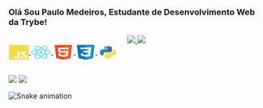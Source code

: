 ### Olá Sou Paulo Medeiros, Estudante de Desenvolvimento Web da Trybe!
<div align="center">
  <a href="https://github.com/PauloMedeiros1879">
  <img height="140em" src="https://github-readme-stats.vercel.app/api?username=PauloMedeiros1879&show_icons=true&theme=blue-green&include_all_commits=true&count_private=true"/>
    
  <img height="140em" src="https://github-readme-stats.vercel.app/api/top-langs/?username=PauloMedeiros1879&layout=compact&langs_count=7&theme=blue-green"/>
</div>
  
<div style="display: inline_block">
  <img align="center" alt="Paulo-Js" height="30" width="40" src="https://raw.githubusercontent.com/devicons/devicon/master/icons/javascript/javascript-plain.svg">
  <img align="center" alt="Paulo-React" height="30" width="40" src="https://raw.githubusercontent.com/devicons/devicon/master/icons/react/react-original.svg">
  <img align="center" alt="Paulo-HTML" height="30" width="40" src="https://raw.githubusercontent.com/devicons/devicon/master/icons/html5/html5-original.svg">
  <img align="center" alt="Paulo-CSS" height="30" width="40" src="https://raw.githubusercontent.com/devicons/devicon/master/icons/css3/css3-original.svg">
  <img align="center" alt="Paulo-Python" height="30" width="40" src="https://raw.githubusercontent.com/devicons/devicon/master/icons/python/python-original.svg">
</div>
  
  ##
 
<div> 
  <a href="https://www.instagram.com/paulo_alexandre_lm/" target="_blank"><img src="https://img.shields.io/badge/-Instagram-%23E4405F?style=for-the-badge&logo=instagram&logoColor=white" target="_blank"></a>
  <a href="https://www.linkedin.com/in/paulo-medeiros-dev1879/" target="_blank"><img src="https://img.shields.io/badge/-LinkedIn-%230077B5?style=for-the-badge&logo=linkedin&logoColor=white" target="_blank"></a> 
  
   ![Snake animation](https://github.com/PauloMedeiros1879/PauloMedeiros1879/blob/output/github-contribution-grid-snake.svg)
</div>
